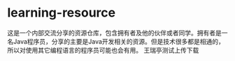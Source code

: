 # learning-resource
这是一个内部交流分享的资源仓库，包含拥有者及他的伙伴或者同学。拥有者是一名Java程序员，分享的主要是Java开发相关的资源。但是技术很多都是相通的，所以对使用其它编程语言的程序员可能也会有用。
王瑞亭测试上传下载
